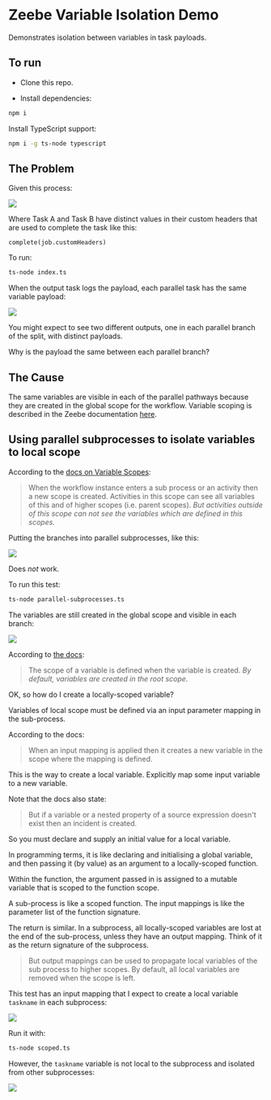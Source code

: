 # Zeebe Variable Isolation Demo

Demonstrates isolation between variables in task payloads.

## To run

- Clone this repo.

- Install dependencies:

```bash
npm i
```

Install TypeScript support:

```bash
npm i -g ts-node typescript
```

## The Problem

Given this process:

![](./img/parallel-process.png)

Where Task A and Task B have distinct values in their custom headers that are used to complete the task like this:

```
complete(job.customHeaders)
```

To run:

```bash
ts-node index.ts
```

When the output task logs the payload, each parallel task has the same variable payload:

![](./img/merged-output.png)

You might expect to see two different outputs, one in each parallel branch of the split, with distinct payloads.

Why is the payload the same between each parallel branch?

## The Cause

The same variables are visible in each of the parallel pathways because they are created in the global scope for the workflow. Variable scoping is described in the Zeebe documentation [here](https://docs.zeebe.io/reference/variables.html).

## Using parallel subprocesses to isolate variables to local scope

According to the [docs on Variable Scopes](https://docs.zeebe.io/reference/variables.html#variable-scopes):

> When the workflow instance enters a sub process or an activity then a new scope is created. Activities in this scope can see all variables of this and of higher scopes (i.e. parent scopes). _But activities outside of this scope can not see the variables which are defined in this scopes._

Putting the branches into parallel subprocesses, like this:

![](./img/parallel-subprocesses.png)

Does _not_ work.

To run this test:

```bash
ts-node parallel-subprocesses.ts
```

The variables are still created in the global scope and visible in each branch:

![](./img/parallel-subprocesses-output.png)

According to [the docs](https://docs.zeebe.io/reference/variables.html#variable-scopes):

> The scope of a variable is defined when the variable is created. _By default, variables are created in the root scope._

OK, so how do I create a locally-scoped variable?

Variables of local scope must be defined via an input parameter mapping in the sub-process.

According to the docs:

> When an input mapping is applied then it creates a new variable in the scope where the mapping is defined.

This is the way to create a local variable. Explicitly map some input variable to a new variable.

Note that the docs also state:

> But if a variable or a nested property of a source expression doesn't exist then an incident is created.

So you must declare and supply an initial value for a local variable.

In programming terms, it is like declaring and initialising a global variable, and then passing it (by value) as an argument to a locally-scoped function.

Within the function, the argument passed in is assigned to a mutable variable that is scoped to the function scope.

A sub-process is like a scoped function. The input mappings is like the parameter list of the function signature.

The return is similar. In a subprocess, all locally-scoped variables are lost at the end of the sub-process, unless they have an output mapping. Think of it as the return signature of the subprocess.

> But output mappings can be used to propagate local variables of the sub process to higher scopes. By default, all local variables are removed when the scope is left.

This test has an input mapping that I expect to create a local variable `taskname` in each subprocess:

![](./img/input-mapping.png)

Run it with:

```bash
ts-node scoped.ts
```

However, the `taskname` variable is not local to the subprocess and isolated from other subprocesses:

![](./img/scoped-output.png)
